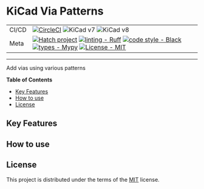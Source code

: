 # KiCad Via Patterns

|         |                                                                                                                                                                                                                                                                                                                                                                                                                                                                                                                                                                                                                    |
| ---     | ---                                                                                                                                                                                                                                                                                                                                                                                                                                                                                                                                                                                                                |
| CI/CD   | [![CircleCI](https://circleci.com/gh/adamws/kicad-via-patterns.svg?style=shield)](https://circleci.com/gh/adamws/kicad-via-patterns/tree/master) ![KiCad v7](https://img.shields.io/badge/kicad-v7-green) ![KiCad v8](https://img.shields.io/badge/kicad-v8-green)
| Meta    | [![Hatch project](https://img.shields.io/badge/%F0%9F%A5%9A-Hatch-4051b5.svg)](https://github.com/pypa/hatch) [![linting - Ruff](https://img.shields.io/endpoint?url=https://raw.githubusercontent.com/charliermarsh/ruff/main/assets/badge/v2.json)](https://github.com/astral-sh/ruff) [![code style - Black](https://img.shields.io/badge/code%20style-black-000000.svg)](https://github.com/psf/black) [![types - Mypy](https://img.shields.io/badge/types-Mypy-blue.svg)](https://github.com/python/mypy) [![License - MIT](https://img.shields.io/badge/license-MIT-9400d3.svg)](https://spdx.org/licenses/) |

-----

Add vias using various patterns

**Table of Contents**

- [Key Features](#key-features)
- [How to use](#how-to-use)
- [License](#license)

## Key Features

## How to use

## License

This project is distributed under the terms of the [MIT](https://spdx.org/licenses/MIT.html) license.
